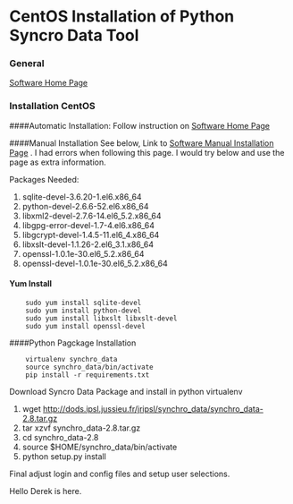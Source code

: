 CentOS Installation of Python Syncro Data Tool
=============================================

### General

[Software Home Page](https://forge.ipsl.jussieu.fr/prodiguer/wiki/docs/synchro-data)

### Installation CentOS

####Automatic Installation:
Follow instruction on [Software Home Page](https://forge.ipsl.jussieu.fr/prodiguer/wiki/docs/synchro-data)

####Manual Installation
See below, Link to [Software Manual Installation Page](http://dods.ipsl.jussieu.fr/jripsl/synchro_data/MANUAL_INSTALL) . I had errors when following this page. I would try below and use the page as extra information.

Packages Needed:

1. sqlite-devel-3.6.20-1.el6.x86_64
2. python-devel-2.6.6-52.el6.x86_64
3. libxml2-devel-2.7.6-14.el6_5.2.x86_64
4. libgpg-error-devel-1.7-4.el6.x86_64
5. libgcrypt-devel-1.4.5-11.el6_4.x86_64
6. libxslt-devel-1.1.26-2.el6_3.1.x86_64
7. openssl-1.0.1e-30.el6_5.2.x86_64
8. openssl-devel-1.0.1e-30.el6_5.2.x86_64


#### Yum Install

        sudo yum install sqlite-devel
        sudo yum install python-devel
        sudo yum install libxslt libxslt-devel
        sudo yum install openssl-devel 

####Python Pagckage Installation

        virtualenv synchro_data
        source synchro_data/bin/activate
        pip install -r requirements.txt

Download Syncro Data Package and install in python virtualenv

1. wget http://dods.ipsl.jussieu.fr/jripsl/synchro_data/synchro_data-2.8.tar.gz
2. tar xzvf synchro_data-2.8.tar.gz
3. cd synchro_data-2.8
4. source $HOME/synchro_data/bin/activate
5. python setup.py install


Final adjust login and config files and setup user selections.

Hello Derek is here.

 


